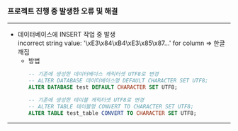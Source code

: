 ###  프로젝트 진행 중 발생한 오류 및 해결

---

- 데이터베이스에 INSERT 작업 중 발생   
incorrect string value: '\xE3\x84\xB4\xE3\x85\x87...' for column
=> 한글 깨짐
  - 방법   
    ```sql   
    -- 기존에 생성한 데이터베이스 캐릭터셋 UTF8로 변경
    -- ALTER DATABASE 데이터베이스명 DEFAULT CHARACTER SET UTF8;
    ALTER DATABASE test DEFAULT CHARACTER SET UTF8;

    -- 기존에 생성한 테이블 캐릭터셋 UTF8로 변경
    -- ALTER TABLE 테이블명 CONVERT TO CHARACTER SET UTF8;
    ALTER TABLE test_table CONVERT TO CHARACTER SET UTF8;
    ``` 

---
